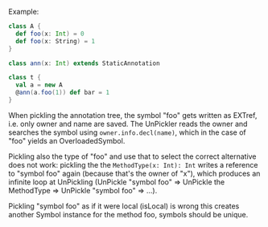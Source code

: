 Example:
```scala
class A {
  def foo(x: Int) = 0
  def foo(x: String) = 1
}

class ann(x: Int) extends StaticAnnotation

class t {
  val a = new A
  @ann(a.foo(1)) def bar = 1
}
```

When pickling the annotation tree, the symbol "foo" gets written as EXTref, i.e. only owner and name are saved. The UnPickler reads the owner and searches the symbol using `owner.info.decl(name)`, which in the case of "foo" yields an OverloadedSymbol.

Pickling also the type of "foo" and use that to select the correct alternative does not work: pickling the the `MethodType(x: Int): Int` writes a reference to "symbol foo" again (because that's the owner of "x"), which produces an infinite loop at UnPickling (UnPickle "symbol foo" => UnPickle the MethodType => UnPickle "symbol foo" => ...).

Pickling "symbol foo" as if it were local (isLocal) is wrong this creates another Symbol instance for the method foo, symbols should be unique.
